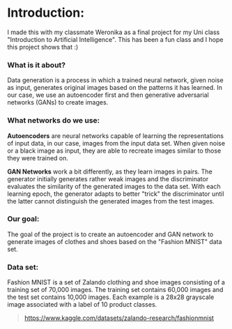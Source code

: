# Introduction:
I made this with my classmate Weronika as a final project for my Uni class "Introduction to Artificial Intelligence". This has been a fun class and I hope this project shows that :)

### What is it about?
Data generation is a process in which a trained neural network, given noise as input, generates original images based on the patterns it has learned. In our case, we use an autoencoder first and then generative adversarial networks (GANs) to create images.

### What networks do we use:
**Autoencoders** are neural networks capable of learning the representations of input data, in our case, images from the input data set. When given noise or a black image as input, they are able to recreate images similar to those they were trained on.

**GAN Networks** work a bit differently, as they learn images in pairs. The generator initially generates rather weak images and the discriminator evaluates the similarity of the generated images to the data set. With each learning epoch, the generator adapts to better "trick" the discriminator until the latter cannot distinguish the generated images from the test images.

### Our goal:
The goal of the project is to create an autoencoder and GAN network to generate images of clothes and shoes based on the "Fashion MNIST" data set.

### Data set:
Fashion MNIST is a set of Zalando clothing and shoe images consisting of a training set of 70,000 images. The training set contains 60,000 images and the test set contains 10,000 images. Each example is a 28x28 grayscale image associated with a label of 10 product classes.
> https://www.kaggle.com/datasets/zalando-research/fashionmnist
